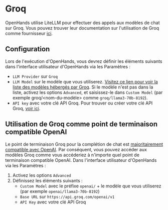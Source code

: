 # Groq

OpenHands utilise LiteLLM pour effectuer des appels aux modèles de chat sur Groq. Vous pouvez trouver leur documentation sur l'utilisation de Groq comme fournisseur [ici](https://docs.litellm.ai/docs/providers/groq).

## Configuration

Lors de l'exécution d'OpenHands, vous devrez définir les éléments suivants dans l'interface utilisateur d'OpenHands via les Paramètres :
- `LLM Provider` sur `Groq`
- `LLM Model` sur le modèle que vous utiliserez. [Visitez ce lien pour voir la liste des
modèles hébergés par Groq](https://console.groq.com/docs/models). Si le modèle n'est pas dans la liste, activez
les options `Advanced`, et saisissez-le dans `Custom Model` (par exemple groq/&lt;nom-du-modèle&gt; comme `groq/llama3-70b-8192`).
- `API key` avec votre clé API Groq. Pour trouver ou créer votre clé API Groq, [voir ici](https://console.groq.com/keys).

## Utilisation de Groq comme point de terminaison compatible OpenAI

Le point de terminaison Groq pour la complétion de chat est [majoritairement compatible avec OpenAI](https://console.groq.com/docs/openai). Par conséquent, vous pouvez accéder aux modèles Groq comme vous
accéderiez à n'importe quel point de terminaison compatible OpenAI. Dans l'interface utilisateur d'OpenHands via les Paramètres :
1. Activez les options `Advanced`
2. Définissez les éléments suivants :
   - `Custom Model` avec le préfixe `openai/` + le modèle que vous utiliserez (par exemple `openai/llama3-70b-8192`)
   - `Base URL` sur `https://api.groq.com/openai/v1`
   - `API Key` avec votre clé API Groq